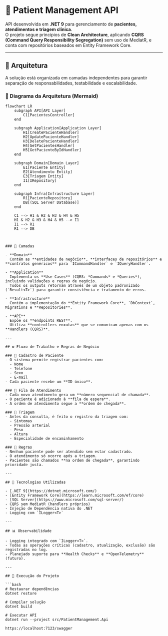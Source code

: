 # 🏥 Patient Management API

API desenvolvida em **.NET 9** para gerenciamento de **pacientes, atendimentos e triagem clínica**.  
O projeto segue princípios de **Clean Architecture**, aplicando **CQRS (Command Query Responsibility Segregation)** sem uso de MediatR, e conta com repositórios baseados em Entity Framework Core.

---

## 📐 Arquitetura

A solução está organizada em camadas independentes para garantir separação de responsabilidades, testabilidade e escalabilidade.


### 🔹 Diagrama da Arquitetura (Mermaid)

```mermaid
flowchart LR
    subgraph API[API Layer]
        C1[PacientesController]
    end

    subgraph Application[Application Layer]
        H1[CreatePacienteHandler]
        H2[UpdatePacienteHandler]
        H3[DeletePacienteHandler]
        H4[GetPacientesHandler]
        H5[GetPacienteByIdHandler]
    end

    subgraph Domain[Domain Layer]
        E1[Paciente Entity]
        E2[Atendimento Entity]
        E3[Triagem Entity]
        I1[IRepository]
    end

    subgraph Infra[Infrastructure Layer]
        R1[PacienteRepository]
        DB[(SQL Server Database)]
    end

    C1 --> H1 & H2 & H3 & H4 & H5
    H1 & H2 & H3 & H4 & H5 --> I1
    I1 --> R1
    R1 --> DB



### 🔹 Camadas

- **Domain**  
  Contém as **entidades de negócio**, **interfaces de repositórios** e **contratos genéricos** para `ICommandHandler` e `IQueryHandler`.

- **Application**  
  Implementa os **Use Cases** (CQRS: *Commands* e *Queries*), incluindo validações e regras de negócio.  
  Todos os outputs retornam através de um objeto padronizado (`Result<T>`) para garantir consistência e tratamento de erros.

- **Infrastructure**  
  Contém a implementação do **Entity Framework Core**, `DbContext`, Migrations e **Repositories**.

- **API**  
  Expõe os **endpoints REST**.  
  Utiliza **controllers enxutas** que se comunicam apenas com os **Handlers (CQRS)**.

---

## ⚙️ Fluxo de Trabalho e Regras de Negócio

### 🔹 Cadastro de Paciente
- O sistema permite registrar pacientes com:
  - Nome
  - Telefone
  - Sexo
  - E-mail
- Cada paciente recebe um **ID único**.

### 🔹 Fila de Atendimento
- Cada novo atendimento gera um **número sequencial de chamada**.
- O paciente é adicionado à **fila de espera**.
- A ordem de atendimento segue a **ordem de chegada**.

### 🔹 Triagem
- Antes da consulta, é feito o registro da triagem com:
  - Sintomas
  - Pressão arterial
  - Peso
  - Altura
  - Especialidade de encaminhamento

### 🔹 Regras
- Nenhum paciente pode ser atendido sem estar cadastrado.  
- O atendimento só ocorre após a triagem.  
- Pacientes são chamados **na ordem de chegada**, garantindo prioridade justa.  

---

## 🚀 Tecnologias Utilizadas

- [.NET 9](https://dotnet.microsoft.com/)  
- [Entity Framework Core](https://learn.microsoft.com/ef/core)  
- [SQL Server](https://www.microsoft.com/sql-server/)  
- CQRS sem MediatR (handlers próprios)  
- Injeção de Dependência nativa do .NET  
- Logging com `ILogger<T>`  

---

## 📊 Observabilidade

- Logging integrado com `ILogger<T>`.  
- Todas as operações críticas (cadastro, atualização, exclusão) são registradas no log.  
- Planejado suporte para **Health Checks** e **OpenTelemetry** (futuro).  

---

## 🔧 Execução do Projeto

```bash
# Restaurar dependências
dotnet restore

# Compilar solução
dotnet build

# Executar API
dotnet run --project src/PatientManagement.Api

https://localhost:7123/swagger

